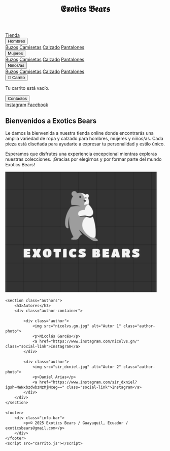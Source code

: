 <html lang="es">
<head>
    <meta charset="UTF-8">
    <meta name="viewport" content="width=device-width, initial-scale=1.0">
    <title>𝕰𝖝𝖔𝖙𝖎𝖈𝖘 𝕭𝖊𝖆𝖗𝖘</title>
    <link rel="shorcut icon" href="logobears.png" type="image/x*icon">
    <link href="https://fonts.googleapis.com/css2?family=Roboto:wght@400;700&display=swap" rel="stylesheet">
    <link rel="stylesheet" href="tiendainicio.css">
    <script src="https://www.paypal.com/sdk/js?client-id=AUOWkN4Z2zygOU8srIfKtQsUa9VL-oGJLhy2RBBVVrImy4yw8hazb2vBWmvgnExQORJiFNM_6cM-l1NP&currency=USD"></script>
</head>
<body>
    <header>
        <h1>𝕰𝖝𝖔𝖙𝖎𝖈𝖘 𝕭𝖊𝖆𝖗𝖘</h1>
    </header>
    <nav>
        <a href="tiendaderopa.html">Tienda</a>
        <div class="dropdown">
            <button class="dropbtn">Hombres</button>
            <div class="dropdown-content">
                <a href="buzos H.html">Buzos</a>
                <a href="camisetas H.html">Camisetas</a>
                <a href="calzado H.html">Calzado</a>
                <a href="pantalones H.html">Pantalones</a>
            </div>
        </div>
        <div class="dropdown">
            <button class="dropbtn">Mujeres</button>
            <div class="dropdown-content">
                <a href="buzos M.html">Buzos</a>
                <a href="camisetas M.html">Camisetas</a>
                <a href="calzado M.html">Calzado</a>
                <a href="pantalones M.html">Pantalones</a>
            </div>
        </div>
        <div class="dropdown">
            <button class="dropbtn">Niños/as</button>
            <div class="dropdown-content">
                <a href="buzos N.html">Buzos</a>
                <a href="camisetas N.html">Camisetas</a>
                <a href="calzado N.html">Calzado</a>
                <a href="pantalones N.html">Pantalones</a>
            </div>
        </div>
        <div class="dropdown">
            <button class="dropbtn">🛒 Carrito</button>
            <div class="dropdown-content cart">
                <p>Tu carrito está vacío.</p>
            </div>
        </div>
        <div class="dropdown">
            <button class="dropbtn">Contactos</button>
            <div class="dropdown-content cart">
                <a href="https://www.instagram.com/exoticsbears?igsh=NnB6MWFheXpmaGM2">Instagram</a>
                <a href="https://www.facebook.com/share/14gc2sjqY3/" >Facebook</a>
            </div>
        </div>
    </nav>
    <main>
        <div class="text-container">
            <h2>Bienvenidos a Exotics Bears</h2>
            <p>Le damos la bienvenida a nuestra tienda online donde encontrarás una amplia variedad de ropa y calzado para hombres, mujeres y niños/as. Cada pieza está diseñada para ayudarte a expresar tu personalidad y estilo único.</p>
            <p>Esperamos que disfrutes una experiencia excepcional mientras exploras nuestras colecciones. ¡Gracias por elegirnos y por formar parte del mundo Exotics Bears! </p>
        </div>
        <div class="image-container">
            <img src="exoticsbear1.png" alt="Exotics Bears">
        </div>
    </main>

    <section class="authors">
        <h3>Autores</h3>
        <div class="author-container">
 
            <div class="author">
                <img src="nicolvs.gn.jpg" alt="Autor 1" class="author-photo">
                <p>Nicolás Garcés</p>
                <a href="https://www.instagram.com/nicolvs.gn/" class="social-link">Instagram</a>
            </div>

            <div class="author">
                <img src="sir_dxniel.jpg" alt="Autor 2" class="author-photo">
                <p>Daniel Arias</p>
                <a href="https://www.instagram.com/sir_dxniel?igsh=MWNxbzdwbzNzMjMxeg==" class="social-link">Instagram</a>
            </div>
        </div>
    </section>

    <footer>
        <div class="info-bar">
            <p>© 2025 Exotics Bears / Guayaquil, Ecuador / exoticsbears@gmail.com</p>
        </div>
    </footer>
    <script src="carrito.js"></script>
</body>
